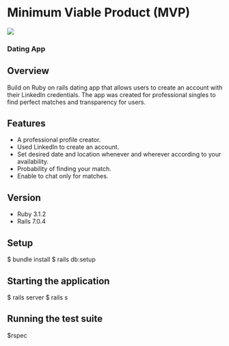 # Minimum Viable Product (MVP)

![](https://static.vecteezy.com/system/resources/thumbnails/002/442/871/small/love-heart-logo-and-symbol-free-vector.jpg)
### Dating App

## Overview
Build on Ruby on rails dating app that allows users to create an account with their LinkedIn credentials. The app was created for professional singles to find perfect matches and transparency for users. 

## Features
- A professional profile creator.
- Used LinkedIn to create an account.
- Set desired date and location whenever and wherever according to your availability.
- Probability of finding your match.
- Enable to chat only for matches.

## Version
* Ruby 3.1.2
* Rails 7.0.4

## Setup
$ bundle install 
$ rails db:setup

## Starting the application
$ rails server
$ rails s

## Running the test suite
$rspec




 
